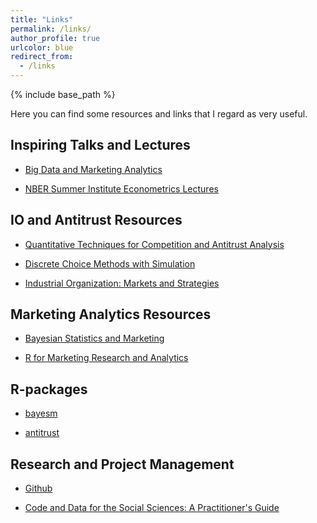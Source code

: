 ```yaml
---
title: "Links"
permalink: /links/
author_profile: true
urlcolor: blue
redirect_from:
  - /links
---
```


{% include base_path %}


Here you can find some resources and links that I regard as very useful.


## Inspiring Talks and Lectures

* [Big Data and Marketing Analytics](https://www.youtube.com/watch?v=IQXkq0_rruU)

* [NBER Summer Institute Econometrics Lectures](http://www.nber.org/SI_econometrics_lectures.html)


## IO and Antitrust Resources

* [Quantitative Techniques for Competition and Antitrust Analysis](https://press.princeton.edu/titles/9078.html)

* [Discrete Choice Methods with Simulation](https://www.cambridge.org/core/books/discrete-choice-methods-with-simulation/49CABD00F3DDDA088A8FBFAAAD7E9546)

* [Industrial Organization: Markets and Strategies](http://www.cambridge.org/us/academic/subjects/economics/industrial-economics/industrial-organization-markets-and-strategies-2nd-edition)


## Marketing Analytics Resources

* [Bayesian Statistics and Marketing](https://onlinelibrary.wiley.com/doi/book/10.1002/0470863692)

* [R for Marketing Research and Analytics](https://www.springer.com/de/book/9783319144351)

## R-packages

* [bayesm](https://cran.r-project.org/web/packages/bayesm/vignettes/bayesm_Overview_Vignette.html)

* [antitrust](https://cran.r-project.org/web/packages/antitrust/vignettes/manual.pdf)


## Research and Project Management

* [Github](https://github.com/)

* [Code and Data for the Social Sciences: A Practitioner's Guide](http://web.stanford.edu/~gentzkow/research/CodeAndData.pdf)
